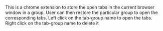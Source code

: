 This is a chrome extension to store the open tabs in the current browser window in a group. 
User can then restore the particular group to open the corresponding tabs.
Left click on the tab-group name to open the tabs. Right click on the tab-group name to delete it
